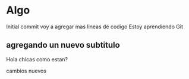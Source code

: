 # Algo

Initial commit
voy a agregar mas lineas de codigo
Estoy aprendiendo Git

## agregando un nuevo subtitulo

Hola chicas como estan?

cambios nuevos
